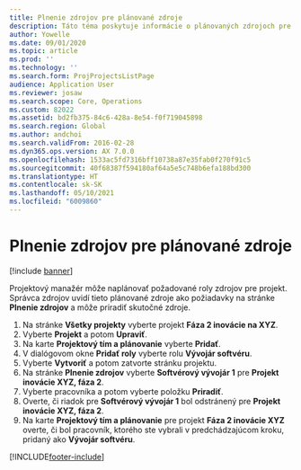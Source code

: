 ```yaml
---
title: Plnenie zdrojov pre plánované zdroje
description: Táto téma poskytuje informácie o plánovaných zdrojoch pre projekt.
author: Yowelle
ms.date: 09/01/2020
ms.topic: article
ms.prod: ''
ms.technology: ''
ms.search.form: ProjProjectsListPage
audience: Application User
ms.reviewer: josaw
ms.search.scope: Core, Operations
ms.custom: 82022
ms.assetid: bd2fb375-84c6-428a-8e54-f0f719045898
ms.search.region: Global
ms.author: andchoi
ms.search.validFrom: 2016-02-28
ms.dyn365.ops.version: AX 7.0.0
ms.openlocfilehash: 1533ac5fd7316bff10738a87e35fab0f270f91c5
ms.sourcegitcommit: 40f68387f594180af64a5e5c748b6efa188bd300
ms.translationtype: HT
ms.contentlocale: sk-SK
ms.lasthandoff: 05/10/2021
ms.locfileid: "6009860"
---
```

# <a name="resource-fulfillment-for-planned-resources"></a>Plnenie zdrojov pre plánované zdroje

[!include [banner](../includes/banner.md)]

Projektový manažér môže naplánovať požadované roly zdrojov pre projekt. Správca zdrojov uvidí tieto plánované zdroje ako požiadavky na stránke **Plnenie zdrojov** a môže priradiť skutočné zdroje.

1. Na stránke **Všetky projekty** vyberte projekt **Fáza 2 inovácie na XYZ**.
2. Vyberte **Projekt** a potom **Upraviť**.
3. Na karte **Projektový tím a plánovanie** vyberte **Pridať**.
4. V dialógovom okne **Pridať roly** vyberte rolu **Vývojár softvéru**.
5. Vyberte **Vytvoriť** a potom zatvorte stránku projektu.
6. Na stránke **Plnenie zdrojov** vyberte **Softvérový vývojár 1** pre **Projekt inovácie XYZ, fáza 2**.
7. Vyberte pracovníka a potom vyberte položku **Priradiť**.
8. Overte, či riadok pre **Softvérový vývojár 1** bol odstránený pre **Projekt inovácie XYZ, fáza 2**.
9. Na karte **Projektový tím a plánovanie** pre projekt **Fáza 2 inovácie XYZ** overte, či bol pracovník, ktorého ste vybrali v predchádzajúcom kroku, pridaný ako **Vývojár softvéru**.


[!INCLUDE[footer-include](../includes/footer-banner.md)]
